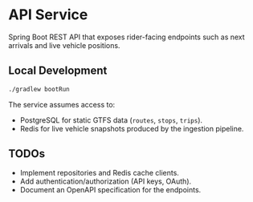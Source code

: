 # API Service

Spring Boot REST API that exposes rider-facing endpoints such as next arrivals and live vehicle positions.

## Local Development
```bash
./gradlew bootRun
```

The service assumes access to:
- PostgreSQL for static GTFS data (`routes`, `stops`, `trips`).
- Redis for live vehicle snapshots produced by the ingestion pipeline.

## TODOs
- Implement repositories and Redis cache clients.
- Add authentication/authorization (API keys, OAuth).
- Document an OpenAPI specification for the endpoints.
